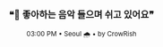 <div align="center">

<br>

<h3>❝🎵 좋아하는 음악 들으며 쉬고 있어요❞</h3>

<sub>03:00 PM • Seoul 🌧️ • by CrowRish</sub>

<br>

</div>